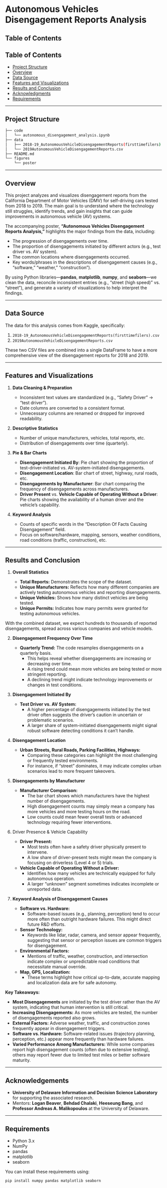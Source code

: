 # Autonomous Vehicles Disengagement Reports Analysis

## Table of Contents
## Table of Contents
- [Project Structure](#project-structure)
- [Overview](#overview)
- [Data Source](#data-source)
- [Features and Visualizations](#features-and-visualizations)
- [Results and Conclusion](#results-and-conclusion)
- [Acknowledgments](#acknowledgements)
- [Requirements](#requirements)

---

## Project Structure
```bash
├── code
│   └── autonomous_disengagement_analysis.ipynb
├── data
│   ├── 2018-19_AutonomousVehicleDisengagementReports(firsttimefilers).csv
│   └── 2019AutonomousVehicleDisengagementReports.csv
├── README.md
└── figures
    └── poster
```

--- 

## Overview
This project analyzes and visualizes disengagement reports from the California Department of Motor Vehicles (DMV) for self-driving cars tested from 2018 to 2019. The main goal is to understand where the technology still struggles, identify trends, and gain insights that can guide improvements in autonomous vehicle (AV) systems.

The accompanying poster, **“Autonomous Vehicles Disengagement Reports Analysis,”** highlights the major findings from the data, including:
- The progression of disengagements over time.
- The proportion of disengagements initiated by different actors (e.g., test driver vs. AV system).
- The common locations where disengagements occurred.
- Key words/phrases in the descriptions of disengagement causes (e.g., “software,” “weather,” “construction”).

By using Python libraries—**pandas**, **matplotlib**, **numpy**, and **seaborn**—we clean the data, reconcile inconsistent entries (e.g., “street (high speed)” vs. “street”), and generate a variety of visualizations to help interpret the findings.

---

## Data Source
The data for this analysis comes from Kaggle, specifically:
1. `2018-19_AutonomousVehicleDisengagementReports(firsttimefilers).csv`  
2. `2019AutonomousVehicleDisengagementReports.csv`

These two CSV files are combined into a single DataFrame to have a more comprehensive view of the disengagement reports for 2018 and 2019.

---

## Features and Visualizations
1. **Data Cleaning & Preparation**  
   - Inconsistent text values are standardized (e.g., “Safety Driver” → “test driver”).  
   - Date columns are converted to a consistent format.  
   - Unnecessary columns are renamed or dropped for improved readability.

2. **Descriptive Statistics**  
   - Number of unique manufacturers, vehicles, total reports, etc.  
   - Distribution of disengagements over time (quarterly).

3. **Pie & Bar Charts**  
   - **Disengagement Initiated By**: Pie chart showing the proportion of test-driver-initiated vs. AV-system-initiated disengagements.  
   - **Disengagement Location**: Bar chart of street, highway, rural roads, etc.  
   - **Disengagements by Manufacturer**: Bar chart comparing the frequency of disengagements across manufacturers.  
   - **Driver Present** vs. **Vehicle Capable of Operating Without a Driver**: Pie charts showing the availability of a human driver and the vehicle’s capability.

4. **Keyword Analysis**  
   - Counts of specific words in the “Description Of Facts Causing Disengagement” field.  
   - Focus on software/hardware, mapping, sensors, weather conditions, road conditions (traffic, construction), etc.

---

## Results and Conclusion 
1. **Overall Statistics**

	-	**Total Reports:** Demonstrates the scope of the dataset.
	-	**Unique Manufacturers:** Reflects how many different companies are actively testing autonomous vehicles and reporting disengagements.
	-	**Unique Vehicles:** Shows how many distinct vehicles are being tested.
	-	**Unique Permits:** Indicates how many permits were granted for testing autonomous vehicles.

With the combined dataset, we expect hundreds to thousands of reported disengagements, spread across various companies and vehicle models.

2. **Disengagement Frequency Over Time**

	-	**Quarterly Trend:** The code resamples disengagements on a quarterly basis.
        -	This helps reveal whether disengagements are increasing or decreasing over time.
        -	A rising trend could mean more vehicles are being tested or more stringent reporting.
        -	A declining trend might indicate technology improvements or changes in test conditions.

3. **Disengagement Initiated By**

	-	**Test Driver vs. AV System:**
        -	A higher percentage of disengagements initiated by the test driver often suggests the driver’s caution in uncertain or problematic scenarios.
        -	A larger share of system-initiated disengagements might signal robust software detecting conditions it can’t handle.

4. **Disengagement Location**

	-	**Urban Streets, Rural Roads, Parking Facilities, Highways:**
        -	Comparing these categories can highlight the most challenging or frequently tested environments.
        -	For instance, if “street” dominates, it may indicate complex urban scenarios lead to more frequent takeovers.

5. **Disengagements by Manufacturer**

	-	**Manufacturer Comparison:**
        -	The bar chart shows which manufacturers have the highest number of disengagements.
        -	High disengagement counts may simply mean a company has more vehicles and more testing hours on the road.
        -	Low counts could mean fewer overall tests or advanced technology requiring fewer interventions.

6. Driver Presence & Vehicle Capability

	-	**Driver Present:**
        -	Most tests often have a safety driver physically present to intervene.
        -	A low share of driver-present tests might mean the company is focusing on driverless (Level 4 or 5) trials.
	-	**Vehicle Capable of Operating Without a Driver:**
        -	Identifies how many vehicles are technically equipped for fully autonomous operation.
        -	A larger “unknown” segment sometimes indicates incomplete or unreported data.

7. **Keyword Analysis of Disengagement Causes**

    -   **Software vs. Hardware:**
        - Software-based issues (e.g., planning, perception) tend to occur more often than outright hardware failures. This might direct future R&D efforts.
	-   **Sensor Technology:**
	    -	Keywords like lidar, radar, camera, and sensor appear frequently, suggesting that sensor or perception issues are common triggers for disengagement.
	-	**Environmental Factors:**
	    -	Mentions of traffic, weather, construction, and intersection indicate complex or unpredictable road conditions that necessitate manual override.
	-	**Map, GPS, Localization:**
	    -	These terms highlight how critical up-to-date, accurate mapping and localization data are for safe autonomy.

**Key Takeaways:** 
- **Most Disengagements** are initiated by the test driver rather than the AV system, indicating that human intervention is still critical.
- **Increasing Disengagements:** As more vehicles are tested, the number of disengagements reported also grows.
- **External Factors:** Adverse weather, traffic, and construction zones frequently appear in disengagement triggers.
- **Software vs. Hardware:** Software-related issues (trajectory planning, perception, etc.) appear more frequently than hardware failures.
- **Varied Performance Among Manufacturers:** While some companies report high disengagement counts (often due to extensive testing), others may report fewer due to limited test miles or better software maturity.


--- 

## Acknowledgements
- **University of Delaware Information and Decision Science Laboratory** for supporting the associated research.
- Mentors: **Logan Beaver**, **Behdad Chalaki**, **Heeseung Bang**, and **Professor Andreas A. Malikopoulos** at the University of Delaware.

--- 


## Requirements
- Python 3.x
- NumPy
- pandas
- matplotlib
- seaborn

You can install these requirements using:
```bash
pip install numpy pandas matplotlib seaborn
